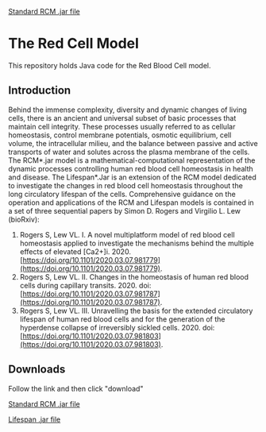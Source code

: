 [Standard RCM .jar file](https://github.com/sdrogers/redcellmodeljava/blob/62dce4cbd3f8ae212adf877b23afefddeec1f042/RedBloodCellModel/jars/Lifespan_ad769ef.jar)
# The Red Cell Model

This repository holds Java code for the Red Blood Cell model.


## Introduction

Behind the immense complexity, diversity and dynamic changes of living cells, there is an ancient and universal subset of basic processes that maintain cell integrity. These processes usually referred to as cellular homeostasis, control membrane potentials, osmotic equilibrium, cell volume, the intracellular milieu, and the balance between passive and active transports of water and solutes across the plasma membrane of the cells. The RCM*.jar model is a mathematical-computational representation of the dynamic processes controlling human red blood cell homeostasis in health and disease.  The Lifespan*.Jar is an extension of the RCM model dedicated to investigate the changes in red blood cell homeostasis throughout the long circulatory lifespan of the cells. Comprehensive guidance on the operation and applications of the RCM and Lifespan models is contained in a set of three sequential papers by Simon D. Rogers and Virgilio L. Lew (bioRxiv): 
1.	Rogers S, Lew VL. I. A novel multiplatform model of red blood cell homeostasis applied to investigate the mechanisms behind the multiple effects of elevated [Ca2+]i. 2020. [https://doi.org/10.1101/2020.03.07.981779](https://doi.org/10.1101/2020.03.07.981779).
2.	Rogers S, Lew VL. II. Changes in the homeostasis of human red blood cells during capillary transits. 2020. doi: [https://doi.org/10.1101/2020.03.07.981787](https://doi.org/10.1101/2020.03.07.981787).
3.	Rogers S, Lew VL. III. Unravelling the basis for the extended circulatory lifespan of human red blood cells and for the generation of the hyperdense collapse of irreversibly sickled cells. 2020. doi: [https://doi.org/10.1101/2020.03.07.981803](https://doi.org/10.1101/2020.03.07.981803).



## Downloads

Follow the link and then click "download"

[Standard RCM .jar file](https://github.com/sdrogers/redcellmodeljava/blob/d8ce7f4fb80460ca2adbb46e422ce764e49090c9/RedBloodCellModel/jars/RCM_6b7d664.jar)

[Lifespan .jar file](https://github.com/sdrogers/redcellmodeljava/blob/d8ce7f4fb80460ca2adbb46e422ce764e49090c9/RedBloodCellModel/jars/Lifespan_6b7d664.jar)
